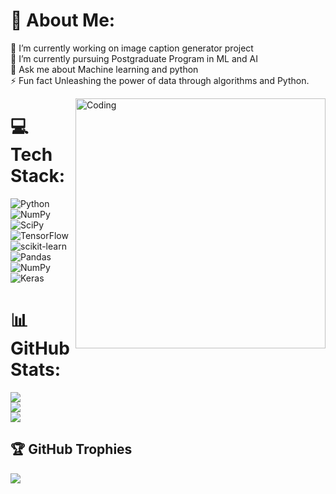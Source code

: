 # 💫 About Me:
🔭 I’m currently working on image caption generator project<br>🌱 I’m currently pursuing Postgraduate Program in ML and AI<br>💬 Ask me about Machine learning and python<br>⚡ Fun fact Unleashing the power of data through algorithms and Python.

<img align="right" alt="Coding" width="400" src="https://cdn.dribbble.com/users/1162077/screenshots/3848914/programmer.gif">


# 💻 Tech Stack:
![Python](https://img.shields.io/badge/python-3670A0?style=for-the-badge&logo=python&logoColor=ffdd54) ![NumPy](https://img.shields.io/badge/numpy-%23013243.svg?style=for-the-badge&logo=numpy&logoColor=white) ![SciPy](https://img.shields.io/badge/SciPy-%230C55A5.svg?style=for-the-badge&logo=scipy&logoColor=%white) ![TensorFlow](https://img.shields.io/badge/TensorFlow-%23FF6F00.svg?style=for-the-badge&logo=TensorFlow&logoColor=white) ![scikit-learn](https://img.shields.io/badge/scikit--learn-%23F7931E.svg?style=for-the-badge&logo=scikit-learn&logoColor=white) ![Pandas](https://img.shields.io/badge/pandas-%23150458.svg?style=for-the-badge&logo=pandas&logoColor=white) ![NumPy](https://img.shields.io/badge/numpy-%23013243.svg?style=for-the-badge&logo=numpy&logoColor=white) ![Keras](https://img.shields.io/badge/Keras-%23D00000.svg?style=for-the-badge&logo=Keras&logoColor=white)
# 📊 GitHub Stats:
![](https://github-readme-stats.vercel.app/api?username=avinashmyerolkar&theme=gruvbox&hide_border=false&include_all_commits=true&count_private=false)<br/>
![](https://github-readme-streak-stats.herokuapp.com/?user=avinashmyerolkar&theme=gruvbox&hide_border=false)<br/>
![](https://github-readme-stats.vercel.app/api/top-langs/?username=avinashmyerolkar&theme=gruvbox&hide_border=false&include_all_commits=true&count_private=false&layout=compact)

## 🏆 GitHub Trophies
![](https://github-profile-trophy.vercel.app/?username=avinashmyerolkar&theme=radical&no-frame=false&no-bg=true&margin-w=4)

<!-- Proudly created with GPRM ( https://gprm.itsvg.in ) -->
